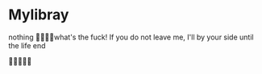 # Mylibray
nothing
what's the fuck!
If you do not leave me, I'll by your side until the life end


